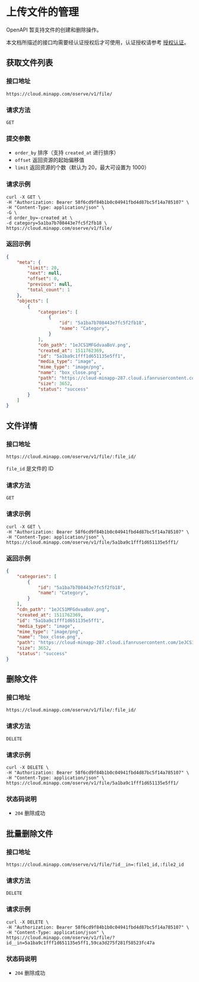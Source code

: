 # 上传文件的管理

OpenAPI 暂支持文件的创建和删除操作。

本文档所描述的接口均需要经认证授权后才可使用，认证授权请参考 [授权认证](./authentication.md)。

## 获取文件列表

### 接口地址

`https://cloud.minapp.com/oserve/v1/file/`

### 请求方法

`GET`

### 提交参数

- `order_by` 排序（支持 `created_at` 进行排序）
- `offset` 返回资源的起始偏移值
- `limit` 返回资源的个数（默认为 20，最大可设置为 1000）

### 请求示例

```
curl -X GET \
-H "Authorization: Bearer 58f6cd9f84b1b0c04941fbd4d87bc5f14a785107" \
-H "Content-Type: application/json" \
-G \
-d order_by=-created_at \
-d category=5a1ba7b708443e7fc5f2fb18 \
https://cloud.minapp.com/oserve/v1/file/
```

### 返回示例

```json
{
    "meta": {
        "limit": 20,
        "next": null,
        "offset": 0,
        "previous": null,
        "total_count": 1
    },
    "objects": [
        {
            "categories": [
                {
                    "id": "5a1ba7b708443e7fc5f2fb18",
                    "name": "Category",
                }
            ],
            "cdn_path": "1eJCS1MFGdvaaBoV.png",
            "created_at": 1511762369,
            "id": "5a1ba9c1fff1d651135e5ff1",
            "media_type": "image",
            "mime_type": "image/png",
            "name": "box_close.png",
            "path": "https://cloud-minapp-287.cloud.ifanrusercontent.com/1eJCS1MFGdvaaBoV.png",
            "size": 3652,
            "status": "success"
        }
    ]
}
```

## 文件详情

### 接口地址

`https://cloud.minapp.com/oserve/v1/file/:file_id/`

`file_id` 是文件的 ID

### 请求方法

`GET`

### 请求示例

```
curl -X GET \
-H "Authorization: Bearer 58f6cd9f84b1b0c04941fbd4d87bc5f14a785107" \
-H "Content-Type: application/json" \
https://cloud.minapp.com/oserve/v1/file/5a1ba9c1fff1d651135e5ff1/
```

### 返回示例

```json
{
    "categories": [
        {
            "id": "5a1ba7b708443e7fc5f2fb18",
            "name": "Category",
        }
    ],
    "cdn_path": "1eJCS1MFGdvaaBoV.png",
    "created_at": 1511762369,
    "id": "5a1ba9c1fff1d651135e5ff1",
    "media_type": "image",
    "mime_type": "image/png",
    "name": "box_close.png",
    "path": "https://cloud-minapp-287.cloud.ifanrusercontent.com/1eJCS1MFGdvaaBoV.png",
    "size": 3652,
    "status": "success"
}
```


## 删除文件

### 接口地址

`https://cloud.minapp.com/oserve/v1/file/:file_id/`

### 请求方法

`DELETE`

### 请求示例

```
curl -X DELETE \
-H "Authorization: Bearer 58f6cd9f84b1b0c04941fbd4d87bc5f14a785107" \
-H "Content-Type: application/json" \
https://cloud.minapp.com/oserve/v1/file/5a1ba9c1fff1d651135e5ff1/
```

### 状态码说明

- `204` 删除成功


## 批量删除文件

### 接口地址

`https://cloud.minapp.com/oserve/v1/file/?id__in=:file1_id,:file2_id`

### 请求方法

`DELETE`

### 请求示例

```
curl -X DELETE \
-H "Authorization: Bearer 58f6cd9f84b1b0c04941fbd4d87bc5f14a785107" \
-H "Content-Type: application/json" \
https://cloud.minapp.com/oserve/v1/file/?id__in=5a1ba9c1fff1d651135e5ff1,59ca3d275f281f58523fc47a
```

### 状态码说明

- `204` 删除成功
